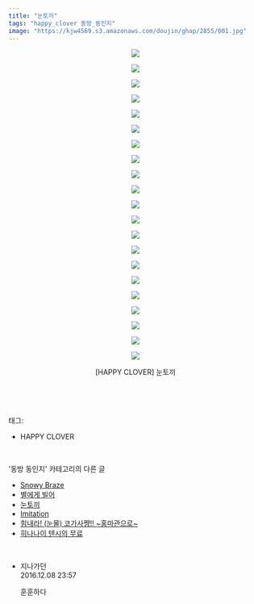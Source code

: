 ```yaml
---
title: "눈토끼"
tags: "happy_clover 동방_동인지"
image: "https://kjw4569.s3.amazonaws.com/doujin/ghap/2855/001.jpg"
---
```

<div class="article">
<p style="text-align: center; clear: none; float: none;"><img src="{{ site.imgserver3 }}/ghap/2855/001.jpg"/></p>
<p style="text-align: center; clear: none; float: none;"><img src="{{ site.imgserver3 }}/ghap/2855/002.jpg"/></p>
<p style="text-align: center; clear: none; float: none;"><img src="{{ site.imgserver3 }}/ghap/2855/003.jpg"/></p>
<p style="text-align: center; clear: none; float: none;"><img src="{{ site.imgserver3 }}/ghap/2855/004.jpg"/></p>
<p style="text-align: center; clear: none; float: none;"><img src="{{ site.imgserver3 }}/ghap/2855/005.jpg"/></p>
<p style="text-align: center; clear: none; float: none;"><img src="{{ site.imgserver3 }}/ghap/2855/006.jpg"/></p>
<p style="text-align: center; clear: none; float: none;"><img src="{{ site.imgserver3 }}/ghap/2855/007.jpg"/></p>
<p style="text-align: center; clear: none; float: none;"><img src="{{ site.imgserver3 }}/ghap/2855/008.jpg"/></p>
<p style="text-align: center; clear: none; float: none;"><img src="{{ site.imgserver3 }}/ghap/2855/009.jpg"/></p>
<p style="text-align: center; clear: none; float: none;"><img src="{{ site.imgserver3 }}/ghap/2855/010.jpg"/></p>
<p style="text-align: center; clear: none; float: none;"><img src="{{ site.imgserver3 }}/ghap/2855/011.jpg"/></p>
<p style="text-align: center; clear: none; float: none;"><img src="{{ site.imgserver3 }}/ghap/2855/012.jpg"/></p>
<p style="text-align: center; clear: none; float: none;"><img src="{{ site.imgserver3 }}/ghap/2855/013.jpg"/></p>
<p style="text-align: center; clear: none; float: none;"><img src="{{ site.imgserver3 }}/ghap/2855/014.jpg"/></p>
<p style="text-align: center; clear: none; float: none;"><img src="{{ site.imgserver3 }}/ghap/2855/015.jpg"/></p>
<p style="text-align: center; clear: none; float: none;"><img src="{{ site.imgserver3 }}/ghap/2855/016.jpg"/></p>
<p style="text-align: center; clear: none; float: none;"><img src="{{ site.imgserver3 }}/ghap/2855/017.jpg"/></p>
<p style="text-align: center; clear: none; float: none;"><img src="{{ site.imgserver3 }}/ghap/2855/018.jpg"/></p>
<p style="text-align: center; clear: none; float: none;"><img src="{{ site.imgserver3 }}/ghap/2855/019.jpg"/></p>
<p style="text-align: center; clear: none; float: none;"><img src="{{ site.imgserver3 }}/ghap/2855/020.jpg"/></p>
<p style="text-align: center; clear: none; float: none;"><img src="{{ site.imgserver3 }}/ghap/2855/021.jpg"/></p>
<p style="text-align: center; clear: none; float: none;">[HAPPY CLOVER] 눈토끼</p>
<p><br/></p>
</div><br/>
<div class="tagTrail">
<p>태그: </p>
<ul>
<li>HAPPY CLOVER</li>
</ul>
</div><br/>
<div class="another">
<p>'동방 동인지' 카테고리의 다른 글</p>
<ul>
<li><a href="/ghap_2857">Snowy Braze</a></li>
<li><a href="/ghap_2856">별에게 빌어</a></li>
<li><a href="/ghap_2855">눈토끼</a></li>
<li><a href="/ghap_2854">Imitation</a></li>
<li><a href="/ghap_2853">힘내라! (눈물) 코가사쨩!! ~홍마관으로~</a></li>
<li><a href="/ghap_2852">히나나이 텐시의 무료</a></li>
</ul>
</div><br/>
<div class="cb_module cb_fluid">
<div class="cb_wrt cb_profile">
<div class="comment">
<ul>
<li class="cb_thumb_off" id="comment14865530">
<div class="cb_comment_area">
<div class="cb_info_area">
<div class="cb_section">
<span class="cb_nick_name">지나가던</span>
</div>
<div class="cb_section">
<span class="cb_date">2016.12.08 23:57 </span>
</div>
</div>
<div class="cb_dsc_comment">
<p class="cb_dsc">
											훈훈하다
										</p>
</div>
</div></li>
</ul>
</div>
</div><!-- commentList close -->
</div><br/>
